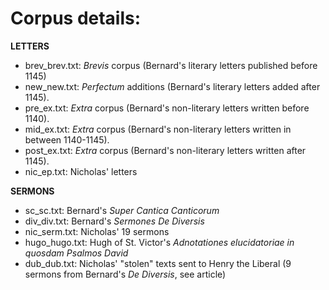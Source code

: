 # Corpus details:

**LETTERS**

- brev_brev.txt: *Brevis* corpus (Bernard's literary letters published before 1145)
- new_new.txt: *Perfectum* additions (Bernard's literary letters added after 1145).
- pre_ex.txt: *Extra* corpus (Bernard's non-literary letters written before 1140).
- mid_ex.txt: *Extra* corpus (Bernard's non-literary letters written in between 1140-1145).
- post_ex.txt: *Extra* corpus (Bernard's non-literary letters written after 1145).
- nic_ep.txt: Nicholas' letters

**SERMONS**

- sc_sc.txt: Bernard's *Super Cantica Canticorum*
- div_div.txt: Bernard's *Sermones De Diversis*
- nic_serm.txt: Nicholas' 19 sermons
- hugo_hugo.txt: Hugh of St. Victor's *Adnotationes elucidatoriae in quosdam Psalmos David*
- dub_dub.txt: Nicholas' "stolen" texts sent to Henry the Liberal (9 sermons from Bernard's *De Diversis*, see article) 
